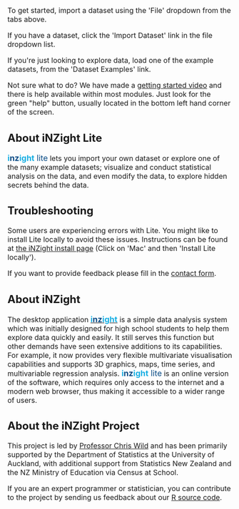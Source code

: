 <font size = "3">

To get started, import a dataset using the 'File' dropdown from the tabs above.

If you have a dataset, click the 'Import Dataset' link in the file dropdown list.

If you're just looking to explore data, load one of the example datasets, from the 'Dataset Examples' link.

Not sure what to do? We have made a [getting started video](https://www.stat.auckland.ac.nz/~wild/iNZightLite/IntroMovie.html) and there is help available within most modules. Just look for the green "help" button, usually located in the bottom left hand corner of the screen.

## About iNZight Lite

<font size = "4" color = "18afe3"><b>i<font color = "094b85">nz</font>ight</b><font color = "094b85"> lite</font></b></font> lets you import your own dataset or explore one of the many example datasets; visualize and conduct statistical analysis on the data, and even modify the data, to explore hidden secrets behind the data.

## Troubleshooting

Some users are experiencing errors with Lite. You might like to install Lite locally to avoid these issues. Instructions can be found at [the iNZight install page](https://inzight.nz/install/) (Click on 'Mac' and then 'Install Lite locally').

If you want to provide feedback please fill in the [contact form](http://inzight.nz/support/contact?v=lite).

## About iNZight

The desktop application <a href="https://www.stat.auckland.ac.nz/~wild/iNZight/"><font size = "4" color = "18afe3"><b>i<font color = "094b85">nz</font>ight</b></font></a> is a simple data analysis system which was initially designed for high school students to help them explore data quickly and easily. It still serves this function but other demands have seen extensive additions to its capabilities. For example, it now provides very flexible multivariate visualisation capabilities and supports 3D graphics, maps, time series, and multivariable regression analysis. <font size = "4" color = "18afe3"><b>i<font color = "094b85">nz</font>ight</b><font color = "094b85"> lite</font></b></font> is an online version of the software, which requires only access to the internet and a modern web browser, thus making it accessible to a wider range of users.

## About the iNZight Project

This project is led by [Professor Chris Wild](http://www.stat.auckland.ac.nz/~wild) and has been primarily supported by the Department of Statistics at the University of Auckland, with additional support from Statistics New Zealand and the NZ Ministry of Education via Census at School.

If you are an expert programmer or statistician, you can contribute to the project by sending us feedback about our [R source code](https://github.com/iNZightVIT).
</font>
